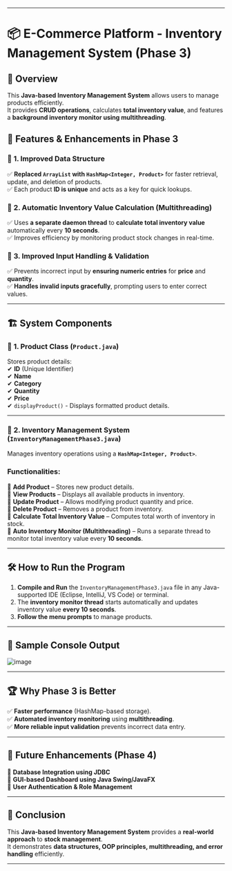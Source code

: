 
---

# 📦 E-Commerce Platform - Inventory Management System (Phase 3)

## 📌 Overview
This **Java-based Inventory Management System** allows users to manage products efficiently.  
It provides **CRUD operations**, calculates **total inventory value**, and features a **background inventory monitor using multithreading**.

## 🚀 Features & Enhancements in Phase 3

### 🔹 **1. Improved Data Structure**
✅ **Replaced `ArrayList` with `HashMap<Integer, Product>`** for faster retrieval, update, and deletion of products.  
✅ Each product **ID is unique** and acts as a key for quick lookups.

### 🔹 **2. Automatic Inventory Value Calculation (Multithreading)**
✅ Uses **a separate daemon thread** to **calculate total inventory value** automatically every **10 seconds**.  
✅ Improves efficiency by monitoring product stock changes in real-time.

### 🔹 **3. Improved Input Handling & Validation**
✅ Prevents incorrect input by **ensuring numeric entries** for **price** and **quantity**.  
✅ **Handles invalid inputs gracefully**, prompting users to enter correct values.

---

## 🏗️ **System Components**
### 📌 **1. Product Class (`Product.java`)**
Stores product details:  
✔ **ID** (Unique Identifier)  
✔ **Name**  
✔ **Category**  
✔ **Quantity**  
✔ **Price**  
✔ `displayProduct()` - Displays formatted product details.  

---

### 📌 **2. Inventory Management System (`InventoryManagementPhase3.java`)**
Manages inventory operations using a **`HashMap<Integer, Product>`**.

### **Functionalities:**
🔹 **Add Product** – Stores new product details.  
🔹 **View Products** – Displays all available products in inventory.  
🔹 **Update Product** – Allows modifying product quantity and price.  
🔹 **Delete Product** – Removes a product from inventory.  
🔹 **Calculate Total Inventory Value** – Computes total worth of inventory in stock.  
🔹 **Auto Inventory Monitor (Multithreading)** – Runs a separate thread to monitor total inventory value every **10 seconds**.

---

## 🛠️ **How to Run the Program**
1. **Compile and Run** the `InventoryManagementPhase3.java` file in any Java-supported IDE (Eclipse, IntelliJ, VS Code) or terminal.
2. The **inventory monitor thread** starts automatically and updates inventory value **every 10 seconds**.
3. **Follow the menu prompts** to manage products.

---

## 🎯 **Sample Console Output**
![image](https://github.com/user-attachments/assets/d4060718-93b1-4b64-809c-e3b1f0b4c835)


---

## 🏆 **Why Phase 3 is Better**
✅ **Faster performance** (HashMap-based storage).  
✅ **Automated inventory monitoring** using **multithreading**.  
✅ **More reliable input validation** prevents incorrect data entry.  

---

## 🚀 **Future Enhancements (Phase 4)**
🔹 **Database Integration using JDBC**  
🔹 **GUI-based Dashboard using Java Swing/JavaFX**  
🔹 **User Authentication & Role Management**  

---

## 📌 **Conclusion**
This **Java-based Inventory Management System** provides a **real-world approach** to **stock management**.  
It demonstrates **data structures, OOP principles, multithreading, and error handling** efficiently.

---


